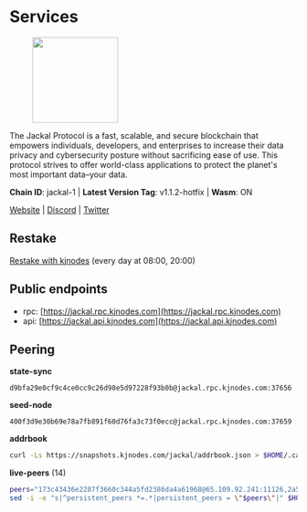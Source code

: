 # Services

<figure><img src="https://raw.githubusercontent.com/kj89/testnet_manuals/main/pingpub/logos/jackal.png" width="150" alt=""><figcaption></figcaption></figure>

The Jackal Protocol is a fast, scalable, and secure blockchain that empowers  individuals, developers, and enterprises to increase their data privacy and  cybersecurity posture without sacrificing ease of use. This protocol strives  to offer world-class applications to protect the planet's most important data–your data.

**Chain ID**: jackal-1 | **Latest Version Tag**: v1.1.2-hotfix | **Wasm**: ON

[Website](https://jackalprotocol.com) | [Discord](https://discord.com/invite/5GKym3p6rj) | [Twitter](https://twitter.com/Jackal_Protocol)

## Restake

[Restake with kjnodes](https://restake.app/jackal/jklvaloper1tr3wm3mdkz0tda6t7vavqnn7fe2g4un0f67xmt) (every day at 08:00, 20:00)
## Public endpoints

* rpc: [https://jackal.rpc.kjnodes.com](https://jackal.rpc.kjnodes.com)
* api: [https://jackal.api.kjnodes.com](https://jackal.api.kjnodes.com)

## Peering

**state-sync**

```text
d9bfa29e0cf9c4ce0cc9c26d98e5d97228f93b0b@jackal.rpc.kjnodes.com:37656
```

**seed-node**

```text
400f3d9e30b69e78a7fb891f60d76fa3c73f0ecc@jackal.rpc.kjnodes.com:37659
```

**addrbook**
```bash
curl -Ls https://snapshots.kjnodes.com/jackal/addrbook.json > $HOME/.canine/config/addrbook.json
```

**live-peers** (14)
```bash
peers="173c43436e2287f3660c344a5fd2386da4a61968@65.109.92.241:11126,2a55d2e6cc5fa2dda8a484ab7d00f77f076d237f@141.95.47.216:26656,5745d29dd5b49009f405e21913a474a23f1e40ec@131.153.57.226:43656,11c23c5341d0ac69f9ebb3be9afa7fe0e134ece0@94.79.54.137:28656,d9bfa29e0cf9c4ce0cc9c26d98e5d97228f93b0b@65.109.88.38:37656,289c3e984194ac2ccaa74e201147010648e90970@195.3.223.108:26656,d503248df74d9b47cdb17e50146d7fe9f7d7c7f6@113.30.189.10:26656,fc905fe58d36875a833202ce53759d0ae6c11435@141.95.65.26:48656,a4a4168d22313a9d34e5e6c208e053292096864d@66.85.149.162:43656,26b6255375a592c3b0664bd474a6975f468c3785@88.99.164.158:11126,f460d33619705cb145d88631115a0b5581515060@165.232.173.74:26656,0985977a794b298e7ef990fe344d572c60c453b1@172.105.72.158:26656,ebc272824924ea1a27ea3183dd0b9ba713494f83@95.214.52.139:26906,1f30e644ddd8edf310cbd9be4ac07b604eed581e@66.85.143.242:26676"
sed -i -e "s|^persistent_peers *=.*|persistent_peers = \"$peers\"|" $HOME/.canine/config/config.toml
```
